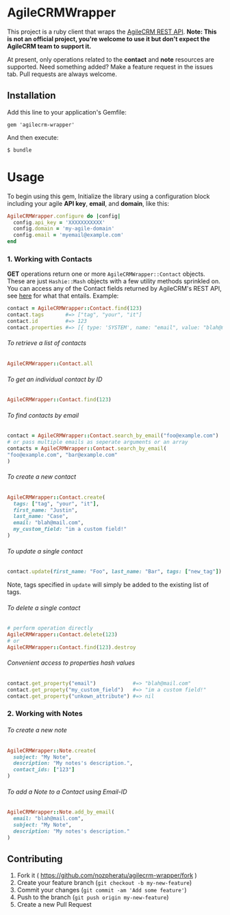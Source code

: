 AgileCRMWrapper
=================

This project is a ruby client that wraps the [AgileCRM REST API](https://www.agilecrm.com/api/rest). **Note: This is not an official project, you're welcome to use it but don't expect the AgileCRM team to support it.**

At present, only operations related to the **contact** and **note** resources are supported. Need something added? Make a feature request in the issues tab. Pull requests are always welcome.

## Installation

Add this line to your application's Gemfile:

    gem 'agilecrm-wrapper'

And then execute:

    $ bundle

# Usage

To begin using this gem, Initialize the library using a configuration block including your agile **API key**, **email**, and **domain**, like this:

```ruby
AgileCRMWrapper.configure do |config|
  config.api_key = 'XXXXXXXXXXX'
  config.domain = 'my-agile-domain'
  config.email = 'myemail@example.com'
end
```

### 1. Working with Contacts

**GET** operations return one or more `AgileCRMWrapper::Contact` objects. These are just `Hashie::Mash` objects with a few utility methods sprinkled on. You can access any of the Contact fields returned by AgileCRM's REST API, see [here](https://www.agilecrm.com/api/rest#contact-fields) for what that entails. Example:
```ruby
contact = AgileCRMWrapper::Contact.find(123)
contact.tags       #=> ["tag", "your", "it"]
contact.id         #=> 123
contact.properties #=> [{ type: 'SYSTEM', name: "email", value: "blah@mail.com" }]
```

###### To retrieve a list of contacts
```ruby
AgileCRMWrapper::Contact.all
```

###### To get an individual contact by ID
```ruby
AgileCRMWrapper::Contact.find(123)
```

###### To find contacts by email
```ruby
contact = AgileCRMWrapper::Contact.search_by_email("foo@example.com")
# or pass multiple emails as seperate arguments or an array
contacts = AgileCRMWrapper::Contact.search_by_email(
"foo@example.com", "bar@example.com"
)
```

###### To create a new contact
```ruby
AgileCRMWrapper::Contact.create(
  tags: ["tag", "your", "it"],
  first_name: "Justin",
  last_name: "Case",
  email: "blah@mail.com",
  my_custom_field: "im a custom field!"
)
```

###### To update a single contact
```ruby
contact.update(first_name: "Foo", last_name: "Bar", tags: ["new_tag"])
```

Note, tags specified in `update` will simply be added to the existing list of tags.

###### To delete a single contact
```ruby
# perform operation directly
AgileCRMWrapper::Contact.delete(123)
# or
AgileCRMWrapper::Contact.find(123).destroy
```

###### Convenient access to properties hash values
```ruby
contact.get_property("email")            #=> "blah@mail.com"
contact.get_propety("my_custom_field")   #=> "im a custom field!"
contact.get_property("unkown_attribute") #=> nil
```

### 2. Working with Notes

###### To create a new note
```ruby
AgileCRMWrapper::Note.create(
  subject: "My Note",
  description: "My notes's description.",
  contact_ids: ["123"]
)
```

###### To add a Note to a Contact using Email-ID
```ruby
AgileCRMWrapper::Note.add_by_email(
  email: "blah@mail.com",
  subject: "My Note",
  description: "My notes's description."
)
```


## Contributing

1. Fork it ( https://github.com/nozpheratu/agilecrm-wrapper/fork )
2. Create your feature branch (`git checkout -b my-new-feature`)
3. Commit your changes (`git commit -am 'Add some feature'`)
4. Push to the branch (`git push origin my-new-feature`)
5. Create a new Pull Request
